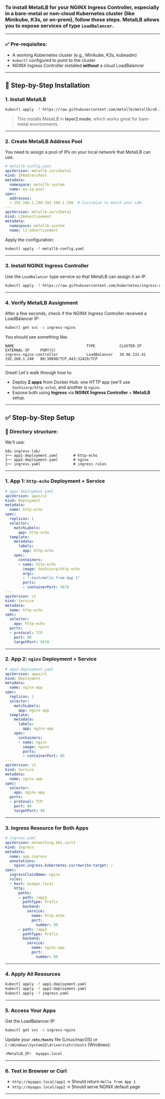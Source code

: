 ### To install **MetalLB** for your **NGINX Ingress Controller**, especially in a bare-metal or non-cloud Kubernetes cluster (like Minikube, K3s, or on-prem), follow these steps. MetalLB allows you to expose services of type `LoadBalancer`.

---

### ✅ Pre-requisites:
- A working Kubernetes cluster (e.g., Minikube, K3s, kubeadm)
- `kubectl` configured to point to the cluster
- NGINX Ingress Controller installed **without** a cloud LoadBalancer

---

## 🔧 Step-by-Step Installation

### 1. **Install MetalLB**
```bash
kubectl apply -f https://raw.githubusercontent.com/metallb/metallb/v0.13.10/config/manifests/metallb-native.yaml
```

> This installs MetalLB in **layer2 mode**, which works great for bare-metal environments.

---

### 2. **Create MetalLB Address Pool**
You need to assign a pool of IPs on your local network that MetalLB can use.

```yaml
# metallb-config.yaml
apiVersion: metallb.io/v1beta1
kind: IPAddressPool
metadata:
  namespace: metallb-system
  name: my-ip-pool
spec:
  addresses:
  - 192.168.1.240-192.168.1.250  # Customize to match your LAN
---
apiVersion: metallb.io/v1beta1
kind: L2Advertisement
metadata:
  namespace: metallb-system
  name: l2-advertisement
```

Apply the configuration:
```bash
kubectl apply -f metallb-config.yaml
```

---

### 3. **Install NGINX Ingress Controller**
Use the `LoadBalancer` type service so that MetalLB can assign it an IP.

```bash
kubectl apply -f https://raw.githubusercontent.com/kubernetes/ingress-nginx/controller-v1.9.4/deploy/static/provider/baremetal/deploy.yaml
```

---

### 4. **Verify MetalLB Assignment**
After a few seconds, check if the NGINX Ingress Controller received a LoadBalancer IP:

```bash
kubectl get svc -n ingress-nginx
```

You should see something like:

```
NAME                                 TYPE           CLUSTER-IP      EXTERNAL-IP     PORT(S)
ingress-nginx-controller             LoadBalancer   10.96.232.41    192.168.1.240   80:30890/TCP,443:32429/TCP
```

---

Great! Let's walk through how to:

- Deploy **2 apps** from Docker Hub: one HTTP app (we'll use `hashicorp/http-echo`), and another is `nginx`.
- Expose both using **Ingress** via **NGINX Ingress Controller** + **MetalLB** setup.

---

## ✅ Step-by-Step Setup

### 📁 Directory structure:
We'll use:
```
k8s-ingress-lab/
├── app1-deployment.yaml       # http-echo
├── app2-deployment.yaml       # nginx
├── ingress.yaml               # ingress rules
```

---

### 1. **App 1: `http-echo` Deployment + Service**

```yaml
# app1-deployment.yaml
apiVersion: apps/v1
kind: Deployment
metadata:
  name: http-echo
spec:
  replicas: 1
  selector:
    matchLabels:
      app: http-echo
  template:
    metadata:
      labels:
        app: http-echo
    spec:
      containers:
      - name: http-echo
        image: hashicorp/http-echo
        args:
        - "-text=Hello from App 1"
        ports:
        - containerPort: 5678
---
apiVersion: v1
kind: Service
metadata:
  name: http-echo
spec:
  selector:
    app: http-echo
  ports:
  - protocol: TCP
    port: 80
    targetPort: 5678
```

---

### 2. **App 2: `nginx` Deployment + Service**

```yaml
# app2-deployment.yaml
apiVersion: apps/v1
kind: Deployment
metadata:
  name: nginx-app
spec:
  replicas: 1
  selector:
    matchLabels:
      app: nginx-app
  template:
    metadata:
      labels:
        app: nginx-app
    spec:
      containers:
      - name: nginx
        image: nginx
        ports:
        - containerPort: 80
---
apiVersion: v1
kind: Service
metadata:
  name: nginx-app
spec:
  selector:
    app: nginx-app
  ports:
  - protocol: TCP
    port: 80
    targetPort: 80
```

---

### 3. **Ingress Resource for Both Apps**

```yaml
# ingress.yaml
apiVersion: networking.k8s.io/v1
kind: Ingress
metadata:
  name: app-ingress
  annotations:
    nginx.ingress.kubernetes.io/rewrite-target: /
spec:
  ingressClassName: nginx
  rules:
  - host: myapps.local
    http:
      paths:
      - path: /app1
        pathType: Prefix
        backend:
          service:
            name: http-echo
            port:
              number: 80
      - path: /app2
        pathType: Prefix
        backend:
          service:
            name: nginx-app
            port:
              number: 80
```

---

### 4. **Apply All Resources**

```bash
kubectl apply -f app1-deployment.yaml
kubectl apply -f app2-deployment.yaml
kubectl apply -f ingress.yaml
```

---

### 5. **Access Your Apps**

Get the LoadBalancer IP:
```bash
kubectl get svc -n ingress-nginx
```

Update your **`/etc/hosts`** file (Linux/macOS) or `C:\Windows\System32\drivers\etc\hosts` (Windows):

```bash
<MetalLB_IP>  myapps.local
```

---

### 6. **Test in Browser or Curl**

- `http://myapps.local/app1` → Should return `Hello from App 1`
- `http://myapps.local/app2` → Should serve NGINX default page

---
